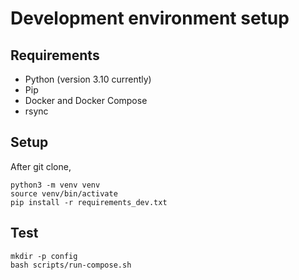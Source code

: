 # Development environment setup

## Requirements

- Python (version 3.10 currently)
- Pip
- Docker and Docker Compose
- rsync


## Setup

After git clone,

```shell
python3 -m venv venv
source venv/bin/activate
pip install -r requirements_dev.txt
```


## Test

```shell
mkdir -p config
bash scripts/run-compose.sh
```
